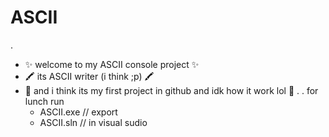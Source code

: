 # ASCII
.
- ✨ welcome to my ASCII console project ✨
- 🖍 its ASCII writer (i think ;p) 🖍
- 🌱 and i think its my first project in github and idk how it work lol 🌱
.
.
for lunch run
   - ASCII.exe     // export
   - ASCII.sln     // in visual sudio



